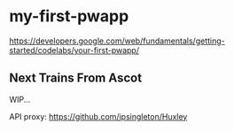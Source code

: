 # my-first-pwapp
https://developers.google.com/web/fundamentals/getting-started/codelabs/your-first-pwapp/

## Next Trains From Ascot

WIP...

API proxy: https://github.com/jpsingleton/Huxley
